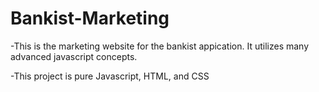 # Bankist-Marketing

-This is the marketing website for the bankist appication. It utilizes many advanced javascript concepts.

-This project is pure Javascript, HTML, and CSS
